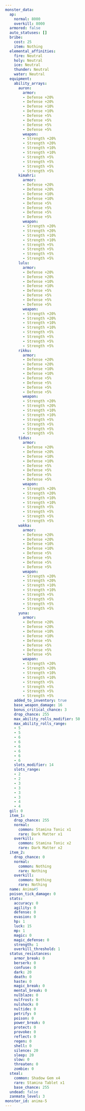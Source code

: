 ```yaml
---
monster_data:
  ap:
    normal: 8000
    overkill: 8000
  armored: false
  auto_statuses: []
  bribe:
    cost: 25
    item: Nothing
  elemental_affinities:
    fire: Neutral
    holy: Neutral
    ice: Neutral
    thunder: Neutral
    water: Neutral
  equipment:
    ability_arrays:
      auron:
        armor:
        - Defense +20%
        - Defense +20%
        - Defense +10%
        - Defense +10%
        - Defense +5%
        - Defense +5%
        - Defense +5%
        - Defense +5%
        weapon:
        - Strength +20%
        - Strength +20%
        - Strength +10%
        - Strength +10%
        - Strength +5%
        - Strength +5%
        - Strength +5%
        - Strength +5%
      kimahri:
        armor:
        - Defense +20%
        - Defense +20%
        - Defense +10%
        - Defense +10%
        - Defense +5%
        - Defense +5%
        - Defense +5%
        - Defense +5%
        weapon:
        - Strength +20%
        - Strength +20%
        - Strength +10%
        - Strength +10%
        - Strength +5%
        - Strength +5%
        - Strength +5%
        - Strength +5%
      lulu:
        armor:
        - Defense +20%
        - Defense +20%
        - Defense +10%
        - Defense +10%
        - Defense +5%
        - Defense +5%
        - Defense +5%
        - Defense +5%
        weapon:
        - Strength +20%
        - Strength +20%
        - Strength +10%
        - Strength +10%
        - Strength +5%
        - Strength +5%
        - Strength +5%
        - Strength +5%
      rikku:
        armor:
        - Defense +20%
        - Defense +20%
        - Defense +10%
        - Defense +10%
        - Defense +5%
        - Defense +5%
        - Defense +5%
        - Defense +5%
        weapon:
        - Strength +20%
        - Strength +20%
        - Strength +10%
        - Strength +10%
        - Strength +5%
        - Strength +5%
        - Strength +5%
        - Strength +5%
      tidus:
        armor:
        - Defense +20%
        - Defense +20%
        - Defense +10%
        - Defense +10%
        - Defense +5%
        - Defense +5%
        - Defense +5%
        - Defense +5%
        weapon:
        - Strength +20%
        - Strength +20%
        - Strength +10%
        - Strength +10%
        - Strength +5%
        - Strength +5%
        - Strength +5%
        - Strength +5%
      wakka:
        armor:
        - Defense +20%
        - Defense +20%
        - Defense +10%
        - Defense +10%
        - Defense +5%
        - Defense +5%
        - Defense +5%
        - Defense +5%
        weapon:
        - Strength +20%
        - Strength +20%
        - Strength +10%
        - Strength +10%
        - Strength +5%
        - Strength +5%
        - Strength +5%
        - Strength +5%
      yuna:
        armor:
        - Defense +20%
        - Defense +20%
        - Defense +10%
        - Defense +10%
        - Defense +5%
        - Defense +5%
        - Defense +5%
        - Defense +5%
        weapon:
        - Strength +20%
        - Strength +20%
        - Strength +10%
        - Strength +10%
        - Strength +5%
        - Strength +5%
        - Strength +5%
        - Strength +5%
    added_to_inventory: true
    base_weapon_damage: 16
    bonus_critical_chance: 3
    drop_chance: 255
    max_ability_rolls_modifier: 50
    max_ability_rolls_range:
    - 5
    - 5
    - 6
    - 6
    - 6
    - 6
    - 6
    - 6
    slots_modifier: 14
    slots_range:
    - 2
    - 2
    - 3
    - 3
    - 3
    - 3
    - 4
    - 4
  gil: 0
  item_1:
    drop_chance: 255
    normal:
      common: Stamina Tonic x1
      rare: Dark Matter x1
    overkill:
      common: Stamina Tonic x2
      rare: Dark Matter x2
  item_2:
    drop_chance: 0
    normal:
      common: Nothing
      rare: Nothing
    overkill:
      common: Nothing
      rare: Nothing
  name: Anima#5
  poison_tick_damage: 0
  stats:
    accuracy: 0
    agility: 0
    defense: 0
    evasion: 0
    hp: 1
    luck: 15
    mp: 1
    magic: 0
    magic_defense: 0
    strength: 1
    overkill_threshold: 1
  status_resistances:
    armor_break: 0
    berserk: 0
    confuse: 0
    dark: 20
    death: 0
    haste: 0
    magic_break: 0
    mental_break: 0
    nulblaze: 0
    nulfrost: 0
    nulshock: 0
    nultide: 0
    petrify: 0
    poison: 0
    power_break: 0
    protect: 0
    provoke: 0
    reflect: 0
    regen: 0
    shell: 0
    silence: 20
    sleep: 20
    slow: 0
    threaten: 0
    zombie: 0
  steal:
    common: Shadow Gem x4
    rare: Stamina Tablet x1
    base_chance: 255
  undead: false
  zanmato_level: 3
monster_id: anima-5
---
```

